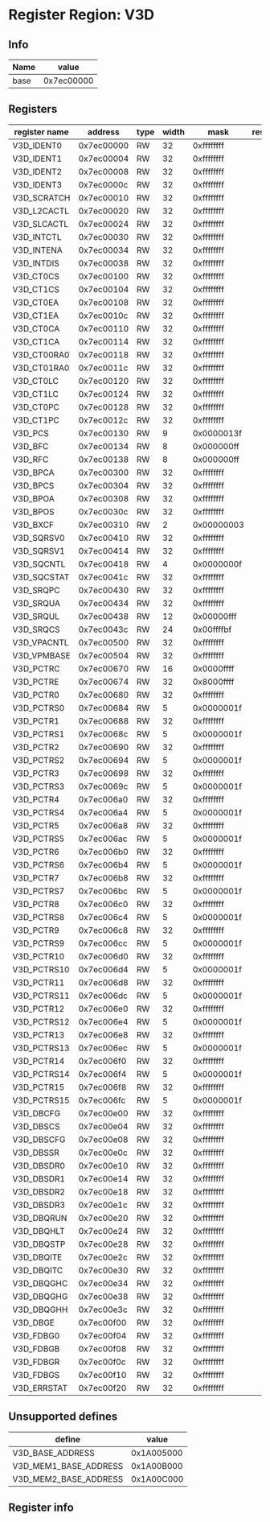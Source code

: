 # Register Region: V3D


## Info

| Name | value |
| --- | --- |
| base | 0x7ec00000 |

## Registers

| register name | address | type | width | mask | reset |
| --- | --- | --- | --- | --- | --- |
| V3D_IDENT0 | 0x7ec00000 | RW | 32 | 0xffffffff |  |
| V3D_IDENT1 | 0x7ec00004 | RW | 32 | 0xffffffff |  |
| V3D_IDENT2 | 0x7ec00008 | RW | 32 | 0xffffffff |  |
| V3D_IDENT3 | 0x7ec0000c | RW | 32 | 0xffffffff |  |
| V3D_SCRATCH | 0x7ec00010 | RW | 32 | 0xffffffff |  |
| V3D_L2CACTL | 0x7ec00020 | RW | 32 | 0xffffffff |  |
| V3D_SLCACTL | 0x7ec00024 | RW | 32 | 0xffffffff |  |
| V3D_INTCTL | 0x7ec00030 | RW | 32 | 0xffffffff |  |
| V3D_INTENA | 0x7ec00034 | RW | 32 | 0xffffffff |  |
| V3D_INTDIS | 0x7ec00038 | RW | 32 | 0xffffffff |  |
| V3D_CT0CS | 0x7ec00100 | RW | 32 | 0xffffffff |  |
| V3D_CT1CS | 0x7ec00104 | RW | 32 | 0xffffffff |  |
| V3D_CT0EA | 0x7ec00108 | RW | 32 | 0xffffffff |  |
| V3D_CT1EA | 0x7ec0010c | RW | 32 | 0xffffffff |  |
| V3D_CT0CA | 0x7ec00110 | RW | 32 | 0xffffffff |  |
| V3D_CT1CA | 0x7ec00114 | RW | 32 | 0xffffffff |  |
| V3D_CT00RA0 | 0x7ec00118 | RW | 32 | 0xffffffff |  |
| V3D_CT01RA0 | 0x7ec0011c | RW | 32 | 0xffffffff |  |
| V3D_CT0LC | 0x7ec00120 | RW | 32 | 0xffffffff |  |
| V3D_CT1LC | 0x7ec00124 | RW | 32 | 0xffffffff |  |
| V3D_CT0PC | 0x7ec00128 | RW | 32 | 0xffffffff |  |
| V3D_CT1PC | 0x7ec0012c | RW | 32 | 0xffffffff |  |
| V3D_PCS | 0x7ec00130 | RW | 9 | 0x0000013f |  |
| V3D_BFC | 0x7ec00134 | RW | 8 | 0x000000ff |  |
| V3D_RFC | 0x7ec00138 | RW | 8 | 0x000000ff |  |
| V3D_BPCA | 0x7ec00300 | RW | 32 | 0xffffffff |  |
| V3D_BPCS | 0x7ec00304 | RW | 32 | 0xffffffff |  |
| V3D_BPOA | 0x7ec00308 | RW | 32 | 0xffffffff |  |
| V3D_BPOS | 0x7ec0030c | RW | 32 | 0xffffffff |  |
| V3D_BXCF | 0x7ec00310 | RW | 2 | 0x00000003 |  |
| V3D_SQRSV0 | 0x7ec00410 | RW | 32 | 0xffffffff |  |
| V3D_SQRSV1 | 0x7ec00414 | RW | 32 | 0xffffffff |  |
| V3D_SQCNTL | 0x7ec00418 | RW | 4 | 0x0000000f |  |
| V3D_SQCSTAT | 0x7ec0041c | RW | 32 | 0xffffffff |  |
| V3D_SRQPC | 0x7ec00430 | RW | 32 | 0xffffffff |  |
| V3D_SRQUA | 0x7ec00434 | RW | 32 | 0xffffffff |  |
| V3D_SRQUL | 0x7ec00438 | RW | 12 | 0x00000fff |  |
| V3D_SRQCS | 0x7ec0043c | RW | 24 | 0x00ffffbf |  |
| V3D_VPACNTL | 0x7ec00500 | RW | 32 | 0xffffffff |  |
| V3D_VPMBASE | 0x7ec00504 | RW | 32 | 0xffffffff |  |
| V3D_PCTRC | 0x7ec00670 | RW | 16 | 0x0000ffff |  |
| V3D_PCTRE | 0x7ec00674 | RW | 32 | 0x8000ffff |  |
| V3D_PCTR0 | 0x7ec00680 | RW | 32 | 0xffffffff |  |
| V3D_PCTRS0 | 0x7ec00684 | RW | 5 | 0x0000001f |  |
| V3D_PCTR1 | 0x7ec00688 | RW | 32 | 0xffffffff |  |
| V3D_PCTRS1 | 0x7ec0068c | RW | 5 | 0x0000001f |  |
| V3D_PCTR2 | 0x7ec00690 | RW | 32 | 0xffffffff |  |
| V3D_PCTRS2 | 0x7ec00694 | RW | 5 | 0x0000001f |  |
| V3D_PCTR3 | 0x7ec00698 | RW | 32 | 0xffffffff |  |
| V3D_PCTRS3 | 0x7ec0069c | RW | 5 | 0x0000001f |  |
| V3D_PCTR4 | 0x7ec006a0 | RW | 32 | 0xffffffff |  |
| V3D_PCTRS4 | 0x7ec006a4 | RW | 5 | 0x0000001f |  |
| V3D_PCTR5 | 0x7ec006a8 | RW | 32 | 0xffffffff |  |
| V3D_PCTRS5 | 0x7ec006ac | RW | 5 | 0x0000001f |  |
| V3D_PCTR6 | 0x7ec006b0 | RW | 32 | 0xffffffff |  |
| V3D_PCTRS6 | 0x7ec006b4 | RW | 5 | 0x0000001f |  |
| V3D_PCTR7 | 0x7ec006b8 | RW | 32 | 0xffffffff |  |
| V3D_PCTRS7 | 0x7ec006bc | RW | 5 | 0x0000001f |  |
| V3D_PCTR8 | 0x7ec006c0 | RW | 32 | 0xffffffff |  |
| V3D_PCTRS8 | 0x7ec006c4 | RW | 5 | 0x0000001f |  |
| V3D_PCTR9 | 0x7ec006c8 | RW | 32 | 0xffffffff |  |
| V3D_PCTRS9 | 0x7ec006cc | RW | 5 | 0x0000001f |  |
| V3D_PCTR10 | 0x7ec006d0 | RW | 32 | 0xffffffff |  |
| V3D_PCTRS10 | 0x7ec006d4 | RW | 5 | 0x0000001f |  |
| V3D_PCTR11 | 0x7ec006d8 | RW | 32 | 0xffffffff |  |
| V3D_PCTRS11 | 0x7ec006dc | RW | 5 | 0x0000001f |  |
| V3D_PCTR12 | 0x7ec006e0 | RW | 32 | 0xffffffff |  |
| V3D_PCTRS12 | 0x7ec006e4 | RW | 5 | 0x0000001f |  |
| V3D_PCTR13 | 0x7ec006e8 | RW | 32 | 0xffffffff |  |
| V3D_PCTRS13 | 0x7ec006ec | RW | 5 | 0x0000001f |  |
| V3D_PCTR14 | 0x7ec006f0 | RW | 32 | 0xffffffff |  |
| V3D_PCTRS14 | 0x7ec006f4 | RW | 5 | 0x0000001f |  |
| V3D_PCTR15 | 0x7ec006f8 | RW | 32 | 0xffffffff |  |
| V3D_PCTRS15 | 0x7ec006fc | RW | 5 | 0x0000001f |  |
| V3D_DBCFG | 0x7ec00e00 | RW | 32 | 0xffffffff |  |
| V3D_DBSCS | 0x7ec00e04 | RW | 32 | 0xffffffff |  |
| V3D_DBSCFG | 0x7ec00e08 | RW | 32 | 0xffffffff |  |
| V3D_DBSSR | 0x7ec00e0c | RW | 32 | 0xffffffff |  |
| V3D_DBSDR0 | 0x7ec00e10 | RW | 32 | 0xffffffff |  |
| V3D_DBSDR1 | 0x7ec00e14 | RW | 32 | 0xffffffff |  |
| V3D_DBSDR2 | 0x7ec00e18 | RW | 32 | 0xffffffff |  |
| V3D_DBSDR3 | 0x7ec00e1c | RW | 32 | 0xffffffff |  |
| V3D_DBQRUN | 0x7ec00e20 | RW | 32 | 0xffffffff |  |
| V3D_DBQHLT | 0x7ec00e24 | RW | 32 | 0xffffffff |  |
| V3D_DBQSTP | 0x7ec00e28 | RW | 32 | 0xffffffff |  |
| V3D_DBQITE | 0x7ec00e2c | RW | 32 | 0xffffffff |  |
| V3D_DBQITC | 0x7ec00e30 | RW | 32 | 0xffffffff |  |
| V3D_DBQGHC | 0x7ec00e34 | RW | 32 | 0xffffffff |  |
| V3D_DBQGHG | 0x7ec00e38 | RW | 32 | 0xffffffff |  |
| V3D_DBQGHH | 0x7ec00e3c | RW | 32 | 0xffffffff |  |
| V3D_DBGE | 0x7ec00f00 | RW | 32 | 0xffffffff |  |
| V3D_FDBG0 | 0x7ec00f04 | RW | 32 | 0xffffffff |  |
| V3D_FDBGB | 0x7ec00f08 | RW | 32 | 0xffffffff |  |
| V3D_FDBGR | 0x7ec00f0c | RW | 32 | 0xffffffff |  |
| V3D_FDBGS | 0x7ec00f10 | RW | 32 | 0xffffffff |  |
| V3D_ERRSTAT | 0x7ec00f20 | RW | 32 | 0xffffffff |  |

## Unsupported defines

| define | value |
| --- | --- |
| V3D_BASE_ADDRESS | 0x1A005000 |
| V3D_MEM1_BASE_ADDRESS | 0x1A00B000 |
| V3D_MEM2_BASE_ADDRESS | 0x1A00C000 |

## Register info

